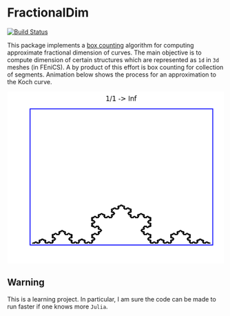 # FractionalDim

[![Build Status](https://travis-ci.org/Mirok/FractionalDim.jl.svg?branch=master)](https://travis-ci.org/Mirok/FractionalDim.jl)

This package implements a [box counting](http://journals.plos.org/plosone/article?id=10.1371/journal.pone.0041148) algorithm
for computing approximate fractional dimension of curves. The main objective is to compute
dimension of certain structures which are represented as `1d` in `3d` meshes (in FEniCS). A by product
of this effort is box counting for collection of segments. Animation below shows the process
for an approximation to the Koch curve.

<p align="center">
  <img src="https://github.com/MiroK/FractionalDim.jl/blob/master/apps/koch.gif">
</p>


## Warning
This is a learning project. In particular, I am sure the code can be made
to run faster if one knows more `Julia`.




